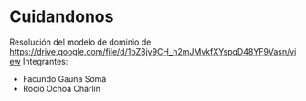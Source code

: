 # Cuidandonos
Resolución del modelo de dominio de https://drive.google.com/file/d/1bZ8jy9CH_h2mJMvkfXYspqD48YF9Vasn/view
Integrantes:
- Facundo Gauna Somá
- Rocío Ochoa Charlín
